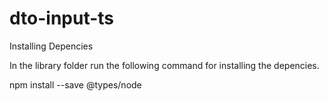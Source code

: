 # dto-input-ts

Installing Depencies

In the library folder run the following command for installing the depencies.

npm install --save @types/node
